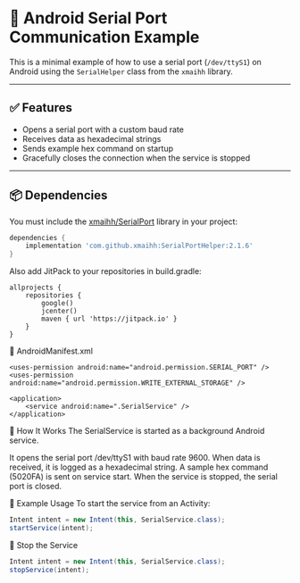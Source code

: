 # 🔌 Android Serial Port Communication Example

This is a minimal example of how to use a serial port (`/dev/ttyS1`) on Android using the `SerialHelper` class from the `xmaihh` library.

---

## ✅ Features

- Opens a serial port with a custom baud rate
- Receives data as hexadecimal strings
- Sends example hex command on startup
- Gracefully closes the connection when the service is stopped

---

## 📦 Dependencies

You must include the [xmaihh/SerialPort](https://github.com/xmaihh/SerialPortHelper) library in your project:

```groovy
dependencies {
    implementation 'com.github.xmaihh:SerialPortHelper:2.1.6'
}
```

Also add JitPack to your repositories in build.gradle:
```grovy
allprojects {
    repositories {
        google()
        jcenter()
        maven { url 'https://jitpack.io' }
    }
}
```

🔧 AndroidManifest.xml
```manifest
<uses-permission android:name="android.permission.SERIAL_PORT" />
<uses-permission android:name="android.permission.WRITE_EXTERNAL_STORAGE" />

<application>
    <service android:name=".SerialService" />
</application>
```

🚀 How It Works
The SerialService is started as a background Android service.

It opens the serial port /dev/ttyS1 with baud rate 9600.
When data is received, it is logged as a hexadecimal string.
A sample hex command (5020FA) is sent on service start.
When the service is stopped, the serial port is closed.

📄 Example Usage
To start the service from an Activity:
```java
Intent intent = new Intent(this, SerialService.class);
startService(intent);
```

🛑 Stop the Service
```java
Intent intent = new Intent(this, SerialService.class);
stopService(intent);
```



